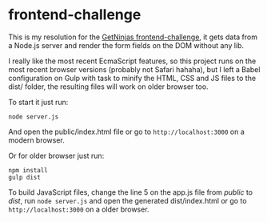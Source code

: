 # frontend-challenge

This is my resolution for the [GetNinjas frontend-challenge](https://github.com/getninjas/frontend-challenge), it gets data from a Node.js server and render the form fields on the DOM without any lib.

I really like the most recent EcmaScript features, so this project runs on the most recent browser versions (probably not Safari hahaha), but I left a Babel configuration on Gulp with task to minify the HTML, CSS and JS files to the dist/ folder, the resulting files will work on older browser too.

To start it just run:

```
node server.js
```

And open the public/index.html file or go to `http://localhost:3000` on a modern browser.

Or for older browser just run:

```
npm install
gulp dist
```

To build JavaScript files, change the line 5 on the app.js file from _public_ to _dist_, run `node server.js` and open the generated dist/index.html or go to `http://localhost:3000` on a older browser.
